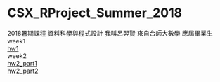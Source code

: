 # CSX_RProject_Summer_2018
2018暑期課程 資料科學與程式設計
我叫呂羿賢 來自台師大數學 應屆畢業生<br>
week1<br>
[hw1](https://luyihsien.github.io/CSX_RProject_Spring_2018/week1/try.html)<br>
week2<br>
[hw2_part1](https://luyihsien.github.io/CSX_RProject_Spring_2018/week2/iris_test.html)<br>
[hw2_part2](https://luyihsien.github.io/CSX_RProject_Spring_2018/blob/master/week2/textmining.html)
